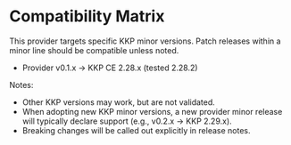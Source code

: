 # Compatibility Matrix

This provider targets specific KKP minor versions. Patch releases within a minor line should be compatible unless noted.

- Provider v0.1.x → KKP CE 2.28.x (tested 2.28.2)

Notes:
- Other KKP versions may work, but are not validated.
- When adopting new KKP minor versions, a new provider minor release will typically declare support (e.g., v0.2.x → KKP 2.29.x).
- Breaking changes will be called out explicitly in release notes.

